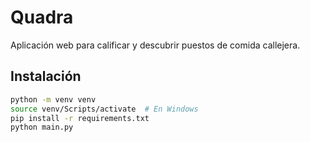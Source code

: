 # Quadra

Aplicación web para calificar y descubrir puestos de comida callejera.

## Instalación

```bash
python -m venv venv
source venv/Scripts/activate  # En Windows
pip install -r requirements.txt
python main.py
